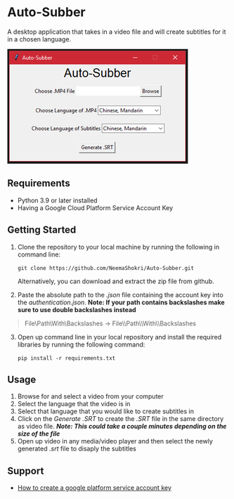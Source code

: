 # Auto-Subber
A desktop application that takes in a video file and will create subtitles for it in a chosen language.

<img src="Assets\App.png" title="Screenshot of application ui">

## Requirements
- Python 3.9 or later installed
- Having a Google Cloud Platform Service Account Key

## Getting Started
1. Clone the repository to your local machine by running the following in command line:
    ```
    git clone https://github.com/NeemaShokri/Auto-Subber.git
    ```
    Alternatively, you can download and extract the zip file from github.

2. Paste the absolute path to the _.json_ file containing the account key into the _authentication.json_. __Note: If your path contains backslashes make sure to use double backslashes instead__
 > File\Path\With\Backslashes -> File\\\Path\\\With\\\Backslashes

3. Open up command line in your local repository and install the required libraries by running the following command:
    ```
    pip install -r requirements.txt
    ```

## Usage
1. Browse for and select a video from your computer
2. Select the language that the video is in
3. Select that language that you would like to create subtitles in
4. Click on the _Generate .SRT_ to create the _.SRT_ file in the same directory as video file. ___Note: This could take a couple minutes depending on the size of the file___
5. Open up video in any media/video player and then select the newly generated _.srt_ file to disaply the subtitles

## Support
- [How to create a google platform service account key](https://cloud.google.com/iam/docs/creating-managing-service-account-keys#creating_service_account_keys)